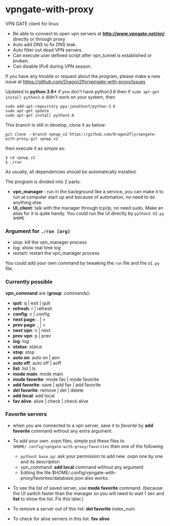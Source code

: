 # vpngate-with-proxy
VPN GATE client for linux
* Be able to connect to open vpn servers at **http://www.vpngate.net/en/** directly or through proxy
* Auto add DNS to fix DNS leak.
* Auto filter out dead VPN servers.
* Can execute user defined script after vpn_tunnel is established or broken.
* Can disable IPv6 during VPN season.

If you have any trouble or request about the program, 
please make a new issue at https://github.com/Dragon2fly/vpngate-with-proxy/issues


Updated to __python 3.6+__
if you don't have python3.6 then
if `sudo apt-get install python3.6` didn't work on your system, then

    sudo add-apt-repository ppa:jonathonf/python-3.6
    sudo apt-get update
    sudo apt-get install python3.6

This branch is still in develop, clone it as below:

    git clone --branch vpnwp_v2 https://github.com/Dragon2fly/vpngate-with-proxy.git vpnwp_v2

then execute it as simple as:

    $ cd vpnwp_v2
    $ ./run

As usually, all dependencies should be automatically installed.

The program is divided into 2 parts:
* __vpn_manager__ : run in the background like a service, you can make it to run at computer start up and
because of automation, no need to do anything else.
* __UI_client__: talk with the manager through tcp/ip, no need sudo. Make an alias for it is quite handy.
You could run the UI directly by `python3 UI.py $HOME`

### Argument for `./run [arg]`
* stop: kill the vpn_manager process
* log: show real time log
* restart: restart the vpn_manager process

You could add your own command by tweaking the `run` file and the `UI.py` file.

### Currently possible
__vpn_command__ are (__group__: commands):
 * __quit__: q | exit | quit
 * __refresh__: r | refresh
 * __config__: c | config
 * __next page__: . | >
 * __prev page__: , | <
 * __next vpn__: n | next
 * __prev vpn__: p | prev
 * __log__: log
 * __status__: status
 * __stop__: stop
 * __auto on__: auto on | aon
 * __auto off__: auto off | aoff
 * __list__: list | ls
 * __mode main__: mode main
 * __mode favorite__: mode fav | mode favorite
 * __add favorite__: save | add fav | add favorite
 * __del favorite__: remove | del | delete
 * __add local__: add local
 * __fav alive__: alive | check | check alive

### Favorite servers
* when you are connected to a vpn server, save it to _favorite_ by
__add favorite__ command without any extra argument.

* To add your own .ovpn files, simple put these files to `$HOME/.config/vpngate-with-proxy/favorites`
    then one of the following
     * `python3 base.py`: ask your permission to add new .ovpn one by one and its description
     * vpn_command: __add local__ command without any argument
     * Editing the file $HOME/.config/vpngate-with-proxy/favorites/database.json also works.


* To see the list of saved server, use __mode favorite__ command. (because the UI switch faster than
the manager so you will need to wait 1 sec and __list__ to show the list. Fix this later.)

* To remove a server out of this list: __del favorite__ index_num

* To check for alive servers in this list: __fav alive__
